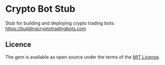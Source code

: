 # Crypto Bot Stub

Stub for building and deploying crypto trading bots: https://buildingcryptotradingbots.com

## Licence
The gem is available as open source under the terms of the [MIT License](https://opensource.org/licenses/MIT).
